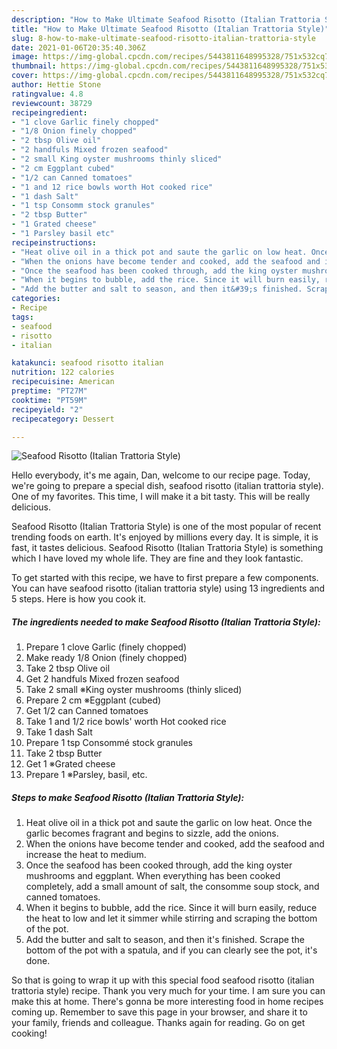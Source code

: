 ```yaml
---
description: "How to Make Ultimate Seafood Risotto (Italian Trattoria Style)"
title: "How to Make Ultimate Seafood Risotto (Italian Trattoria Style)"
slug: 8-how-to-make-ultimate-seafood-risotto-italian-trattoria-style
date: 2021-01-06T20:35:40.306Z
image: https://img-global.cpcdn.com/recipes/5443811648995328/751x532cq70/seafood-risotto-italian-trattoria-style-recipe-main-photo.jpg
thumbnail: https://img-global.cpcdn.com/recipes/5443811648995328/751x532cq70/seafood-risotto-italian-trattoria-style-recipe-main-photo.jpg
cover: https://img-global.cpcdn.com/recipes/5443811648995328/751x532cq70/seafood-risotto-italian-trattoria-style-recipe-main-photo.jpg
author: Hettie Stone
ratingvalue: 4.8
reviewcount: 38729
recipeingredient:
- "1 clove Garlic finely chopped"
- "1/8 Onion finely chopped"
- "2 tbsp Olive oil"
- "2 handfuls Mixed frozen seafood"
- "2 small King oyster mushrooms thinly sliced"
- "2 cm Eggplant cubed"
- "1/2 can Canned tomatoes"
- "1 and 12 rice bowls worth Hot cooked rice"
- "1 dash Salt"
- "1 tsp Consomm stock granules"
- "2 tbsp Butter"
- "1 Grated cheese"
- "1 Parsley basil etc"
recipeinstructions:
- "Heat olive oil in a thick pot and saute the garlic on low heat. Once the garlic becomes fragrant and begins to sizzle, add the onions."
- "When the onions have become tender and cooked, add the seafood and increase the heat to medium."
- "Once the seafood has been cooked through, add the king oyster mushrooms and eggplant. When everything has been cooked completely, add a small amount of salt, the consomme soup stock, and canned tomatoes."
- "When it begins to bubble, add the rice. Since it will burn easily, reduce the heat to low and let it simmer while stirring and scraping the bottom of the pot."
- "Add the butter and salt to season, and then it&#39;s finished. Scrape the bottom of the pot with a spatula, and if you can clearly see the pot, it&#39;s done."
categories:
- Recipe
tags:
- seafood
- risotto
- italian

katakunci: seafood risotto italian 
nutrition: 122 calories
recipecuisine: American
preptime: "PT27M"
cooktime: "PT59M"
recipeyield: "2"
recipecategory: Dessert

---
```



![Seafood Risotto (Italian Trattoria Style)](https://img-global.cpcdn.com/recipes/5443811648995328/751x532cq70/seafood-risotto-italian-trattoria-style-recipe-main-photo.jpg)

Hello everybody, it's me again, Dan, welcome to our recipe page. Today, we're going to prepare a special dish, seafood risotto (italian trattoria style). One of my favorites. This time, I will make it a bit tasty. This will be really delicious.

Seafood Risotto (Italian Trattoria Style) is one of the most popular of recent trending foods on earth. It's enjoyed by millions every day. It is simple, it is fast, it tastes delicious. Seafood Risotto (Italian Trattoria Style) is something which I have loved my whole life. They are fine and they look fantastic.




To get started with this recipe, we have to first prepare a few components. You can have seafood risotto (italian trattoria style) using 13 ingredients and 5 steps. Here is how you cook it.

<!--inarticleads1-->

##### The ingredients needed to make Seafood Risotto (Italian Trattoria Style):

1. Prepare 1 clove Garlic (finely chopped)
1. Make ready 1/8 Onion (finely chopped)
1. Take 2 tbsp Olive oil
1. Get 2 handfuls Mixed frozen seafood
1. Take 2 small ※King oyster mushrooms (thinly sliced)
1. Prepare 2 cm ※Eggplant (cubed)
1. Get 1/2 can Canned tomatoes
1. Take 1 and 1/2 rice bowls&#39; worth Hot cooked rice
1. Take 1 dash Salt
1. Prepare 1 tsp Consommé stock granules
1. Take 2 tbsp Butter
1. Get 1 ※Grated cheese
1. Prepare 1 ※Parsley, basil, etc.




<!--inarticleads2-->

##### Steps to make Seafood Risotto (Italian Trattoria Style):

1. Heat olive oil in a thick pot and saute the garlic on low heat. Once the garlic becomes fragrant and begins to sizzle, add the onions.
1. When the onions have become tender and cooked, add the seafood and increase the heat to medium.
1. Once the seafood has been cooked through, add the king oyster mushrooms and eggplant. When everything has been cooked completely, add a small amount of salt, the consomme soup stock, and canned tomatoes.
1. When it begins to bubble, add the rice. Since it will burn easily, reduce the heat to low and let it simmer while stirring and scraping the bottom of the pot.
1. Add the butter and salt to season, and then it&#39;s finished. Scrape the bottom of the pot with a spatula, and if you can clearly see the pot, it&#39;s done.




So that is going to wrap it up with this special food seafood risotto (italian trattoria style) recipe. Thank you very much for your time. I am sure you can make this at home. There's gonna be more interesting food in home recipes coming up. Remember to save this page in your browser, and share it to your family, friends and colleague. Thanks again for reading. Go on get cooking!

